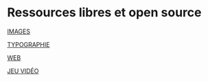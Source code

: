 # Ressources libres et open source

[IMAGES](/ressources/images.html)

[TYPOGRAPHIE](/ressources/typo.html)

[WEB](/ressources/web.html)

[JEU VIDÉO](/ressources/assets.html)
